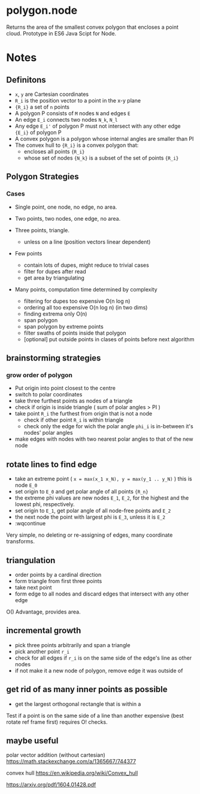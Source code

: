 # polygon.node
Returns the area of the smallest convex polygon that encloses a point cloud. Prototype in ES6 Java Scipt for Node.

# Notes

## Definitons
* `x`, `y` are Cartesian coordinates
* `R_i` is the position vector to a point in the x-y plane
* `{R_i}` a set of `n` points
* A polygon P consists of `M` nodes `N` and edges `E`
* An edge `E_i` connects two nodes `N_k`, `N_l`
* Any edge `E_i'` of polygon P must not intersect with any other edge `{E_i}` of polygon P
* A convex polygon is a polygon whose internal angles are smaller than PI
* The convex hull to `{R_i}` is a convex polygon that:
    * encloses all points `{R_i}`
    * whose set of nodes `{N_k}` is a subset of the set of points `{R_i}`

## Polygon Strategies
### Cases
- Single point, one node, no edge, no area.
- Two points, two nodes, one edge, no area.
- Three points, triangle.
    - unless on a line (position vectors linear dependent)
- Few points
    - contain lots of dupes, might reduce to trivial cases
    - filter for dupes after read
    - get area by triangulating

- Many points, computation time determined by complexity
    - filtering for dupes too expensive O(n log n)
    - ordering all too expensive O(n log n) (in two dims)
    - finding extrema only O(n)
    - span polygon 
    - span polygon by extreme points
    - filter swaths of points inside that polygon
    - [optional] put outside points in clases of points before next algorithm


## brainstorming strategies
### grow order of polygon
- Put origin into point closest to the centre
- switch to polar coordinates
- take three furthest points as nodes of a triangle
- check if origin is inside triangle ( sum of polar angles > PI )
- take point `R_i` the furthest from origin that is not a node
    - check if other point `R_i` is within triangle
    - check only the edge for wich the polar angle `phi_i` is in-between it's nodes' polar angles
- make edges with nodes with two nearest polar angles to that of the new node 

## rotate lines to find edge
- take an extreme point ( `x = max(x_1 x_N), y = max(y_1 .. y_N)` ) this is node `E_0`
- set origin to `E_0` and get polar angle of all points `{R_n}`
- the extreme phi values are new nodes `E_1`, `E_2`, for the highest and the lowest phi, respectively.
- set origin to `E_1`, get polar angle of all node-free points and `E_2`
- the next node the point with largest phi is `E_3`, unless it is `E_2`
- :wqcontinue

Very simple, no deleting or re-assigning of edges, many coordinate transforms.

## triangulation
- order points by a cardinal direction
- form triangle from first three points
- take next point
- form edge to all nodes and discard edges that intersect with any other edge

O()
Advantage, provides area.

## incremental growth
- pick three points arbitrarily and span a triangle
- pick another point `r_i`
- check for all edges if `r_i` is on the same side of the edge's line as other nodes
- if not make it a new node of polygon, remove edge it was outside of

## get rid of as many inner points as possible
- get the largest orthogonal rectangle that is within a

Test if a point is on the same side of a line than another expensive (best rotate ref frame first)
requires O! checks.

## maybe useful
polar vector addition (without cartesian)
https://math.stackexchange.com/a/1365667/744377

convex hull
https://en.wikipedia.org/wiki/Convex_hull

https://arxiv.org/pdf/1604.01428.pdf
